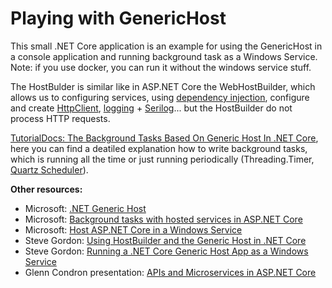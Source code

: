 # Playing with GenericHost

This small .NET Core application is an example for using the GenericHost in a console application and running background task as a Windows Service.
Note: if you use docker, you can run it without the windows service stuff.

The HostBulder is similar like in ASP.NET Core the WebHostBuilder, which allows us to configuring services, using [dependency injection](https://docs.microsoft.com/en-ie/aspnet/core/fundamentals/dependency-injection?view=aspnetcore-2.1 "dependency injection"), configure and create [HttpClient](https://docs.microsoft.com/en-ie/aspnet/core/fundamentals/http-requests?view=aspnetcore-2.1 "HttpClient"), [logging](https://docs.microsoft.com/en-ie/aspnet/core/fundamentals/logging/?view=aspnetcore-2.1 "logging") + [Serilog](https://github.com/serilog/serilog-extensions-hosting "Serilog")... but the HostBuilder do not process HTTP requests.

[TutorialDocs: The Background Tasks Based On Generic Host In .NET Core](https://www.tutorialdocs.com/article/dotnet-generic-host.html "TutorialDocs: The Background Tasks Based On Generic Host In .NET Core"), here you can find a deatiled explanation how to write background tasks, which is running all the time or just running periodically (Threading.Timer, [Quartz Scheduler](https://www.quartz-scheduler.net/ "Quartz Scheduler")).

**Other resources:**
- Microsoft: [.NET Generic Host](https://docs.microsoft.com/en-ie/aspnet/core/fundamentals/host/generic-host?view=aspnetcore-2.1 ".NET Generic Host")
- Microsoft: [Background tasks with hosted services in ASP.NET Core](https://docs.microsoft.com/en-ie/aspnet/core/fundamentals/host/hosted-services?view=aspnetcore-2.1 "Background tasks with hosted services in ASP.NET Core")
- Microsoft: [Host ASP.NET Core in a Windows Service](https://docs.microsoft.com/en-us/aspnet/core/host-and-deploy/windows-service?view=aspnetcore-2.1 "Microsoft: Host ASP.NET Core in a Windows Service")
- Steve Gordon: [Using HostBuilder and the Generic Host in .NET Core](https://www.stevejgordon.co.uk/using-generic-host-in-dotnet-core-console-based-microservices "Using HostBuilder and the Generic Host in .NET Core")
- Steve Gordon: [Running a .NET Core Generic Host App as a Windows Service](https://www.stevejgordon.co.uk/running-net-core-generic-host-applications-as-a-windows-service "Running a .NET Core Generic Host App as a Windows Service")
- Glenn Condron presentation: [APIs and Microservices in ASP.NET Core](https://youtu.be/dUdGcogYkss?t=1404 "APIs and Microservices in ASP.NET Core Today and Tomorrow")

